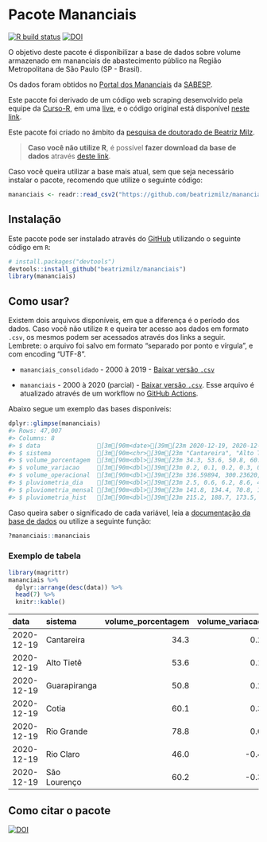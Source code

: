 
<!-- README.md is generated from README.Rmd. Please edit that file -->

# Pacote Mananciais

<!-- badges: start -->

[![R build
status](https://github.com/beatrizmilz/mananciais/workflows/R-CMD-check/badge.svg)](https://github.com/beatrizmilz/mananciais/actions)
[![DOI](https://zenodo.org/badge/DOI/10.5281/zenodo.4319745.svg)](https://doi.org/10.5281/zenodo.4319745)
<!-- badges: end -->

O objetivo deste pacote é disponibilizar a base de dados sobre volume
armazenado em mananciais de abastecimento público na Região
Metropolitana de São Paulo (SP - Brasil).

Os dados foram obtidos no [Portal dos
Mananciais](http://mananciais.sabesp.com.br/Situacao) da
[SABESP](http://site.sabesp.com.br/site/Default.aspx).

Este pacote foi derivado de um código web scraping desenvolvido pela
equipe da [Curso-R](https://www.curso-r.com/), em uma
[live](https://youtu.be/jvZIxrMmOcQ), e o código original está
disponível [neste
link](https://github.com/curso-r/lives/blob/master/drafts/20200730_scraper_sabesp.R).

Este pacote foi criado no âmbito da [pesquisa de doutorado de Beatriz
Milz](https://beatrizmilz.github.io/tese/).

> **Caso você não utilize R**, é possível **fazer download da base de
> dados** através [deste
> link](https://github.com/beatrizmilz/mananciais/raw/master/inst/extdata/mananciais.csv).

Caso você queira utilizar a base mais atual, sem que seja necessário
instalar o pacote, recomendo que utilize o seguinte código:

``` r
mananciais <- readr::read_csv2("https://github.com/beatrizmilz/mananciais/raw/master/inst/extdata/mananciais.csv")
```

## Instalação

Este pacote pode ser instalado através do [GitHub](https://github.com/)
utilizando o seguinte código em `R`:

``` r
# install.packages("devtools")
devtools::install_github("beatrizmilz/mananciais")
library(mananciais)
```

## Como usar?

Existem dois arquivos disponíveis, em que a diferença é o período dos
dados. Caso você não utilize `R` e queira ter acesso aos dados em
formato `.csv`, os mesmos podem ser acessados através dos links a
seguir. Lembrete: o arquivo foi salvo em formato “separado por ponto e
vírgula”, e com encoding “UTF-8”.

  - `mananciais_consolidado` - 2000 à 2019 - [Baixar versão
    `.csv`](https://github.com/beatrizmilz/mananciais/raw/master/inst/extdata/mananciais_consolidado.csv)

  - `mananciais` - 2000 à 2020 (parcial) - [Baixar versão
    `.csv`](https://github.com/beatrizmilz/mananciais/raw/master/inst/extdata/mananciais.csv).
    Esse arquivo é atualizado através de um workflow no [GitHub
    Actions](https://github.com/beatrizmilz/mananciais/actions).

Abaixo segue um exemplo das bases disponíveis:

``` r
dplyr::glimpse(mananciais)
#> Rows: 47,007
#> Columns: 8
#> $ data                [3m[90m<date>[39m[23m 2020-12-19, 2020-12-19, 2020-12-19, 2020-12-19, …
#> $ sistema             [3m[90m<chr>[39m[23m "Cantareira", "Alto Tietê", "Guarapiranga", "Coti…
#> $ volume_porcentagem  [3m[90m<dbl>[39m[23m 34.3, 53.6, 50.8, 60.1, 78.8, 46.0, 60.2, 34.1, 5…
#> $ volume_variacao     [3m[90m<dbl>[39m[23m 0.2, 0.1, 0.2, 0.3, 0.0, -0.4, -0.3, 0.3, 0.1, 0.…
#> $ volume_operacional  [3m[90m<dbl>[39m[23m 336.59894, 300.23620, 87.04045, 9.92134, 88.35175…
#> $ pluviometria_dia    [3m[90m<dbl>[39m[23m 2.5, 0.6, 6.2, 8.6, 4.6, 1.0, 2.6, 6.0, 9.1, 0.8,…
#> $ pluviometria_mensal [3m[90m<dbl>[39m[23m 141.8, 134.4, 70.8, 123.6, 89.2, 164.6, 98.2, 139…
#> $ pluviometria_hist   [3m[90m<dbl>[39m[23m 215.2, 188.7, 173.5, 167.7, 188.4, 256.8, 211.3, …
```

Caso queira saber o significado de cada variável, leia a [documentação
da base de
dados](https://beatrizmilz.github.io/mananciais/reference/mananciais.html)
ou utilize a seguinte função:

``` r
?mananciais::mananciais
```

### Exemplo de tabela

``` r
library(magrittr)
mananciais %>% 
  dplyr::arrange(desc(data)) %>% 
  head(7) %>%
  knitr::kable()
```

| data       | sistema      | volume\_porcentagem | volume\_variacao | volume\_operacional | pluviometria\_dia | pluviometria\_mensal | pluviometria\_hist |
| :--------- | :----------- | ------------------: | ---------------: | ------------------: | ----------------: | -------------------: | -----------------: |
| 2020-12-19 | Cantareira   |                34.3 |              0.2 |           336.59894 |               2.5 |                141.8 |              215.2 |
| 2020-12-19 | Alto Tietê   |                53.6 |              0.1 |           300.23620 |               0.6 |                134.4 |              188.7 |
| 2020-12-19 | Guarapiranga |                50.8 |              0.2 |            87.04045 |               6.2 |                 70.8 |              173.5 |
| 2020-12-19 | Cotia        |                60.1 |              0.3 |             9.92134 |               8.6 |                123.6 |              167.7 |
| 2020-12-19 | Rio Grande   |                78.8 |              0.0 |            88.35175 |               4.6 |                 89.2 |              188.4 |
| 2020-12-19 | Rio Claro    |                46.0 |            \-0.4 |             6.28846 |               1.0 |                164.6 |              256.8 |
| 2020-12-19 | São Lourenço |                60.2 |            \-0.3 |            53.44817 |               2.6 |                 98.2 |              211.3 |

## Como citar o pacote

[![DOI](https://zenodo.org/badge/DOI/10.5281/zenodo.4319745.svg)](https://doi.org/10.5281/zenodo.4319745)

